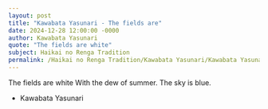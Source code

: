 ```yaml
---
layout: post
title: "Kawabata Yasunari - The fields are"
date: 2024-12-28 12:00:00 -0000
author: Kawabata Yasunari
quote: "The fields are white"
subject: Haikai no Renga Tradition
permalink: /Haikai no Renga Tradition/Kawabata Yasunari/Kawabata Yasunari - The fields are
---
```


The fields are white
With the dew of summer.
The sky is blue.


- Kawabata Yasunari
